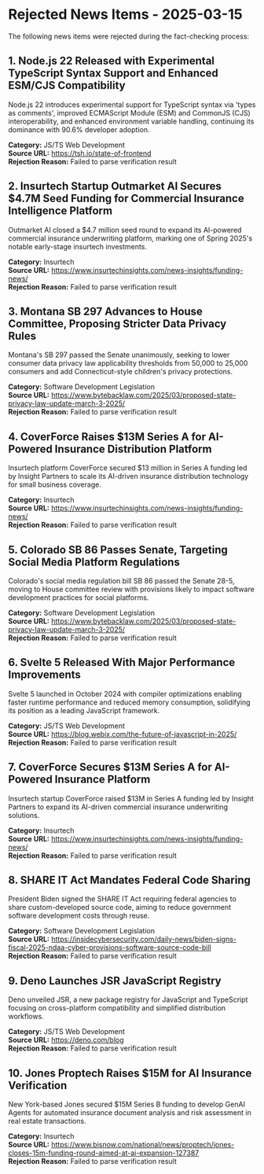 
# Rejected News Items - 2025-03-15

The following news items were rejected during the fact-checking process:


## 1. Node.js 22 Released with Experimental TypeScript Syntax Support and Enhanced ESM/CJS Compatibility
Node.js 22 introduces experimental support for TypeScript syntax via 'types as comments', improved ECMAScript Module (ESM) and CommonJS (CJS) interoperability, and enhanced environment variable handling, continuing its dominance with 90.6% developer adoption.

**Category:** JS/TS Web Development  
**Source URL:** https://tsh.io/state-of-frontend  
**Rejection Reason:** Failed to parse verification result



## 2. Insurtech Startup Outmarket AI Secures $4.7M Seed Funding for Commercial Insurance Intelligence Platform
Outmarket AI closed a $4.7 million seed round to expand its AI-powered commercial insurance underwriting platform, marking one of Spring 2025's notable early-stage insurtech investments.

**Category:** Insurtech  
**Source URL:** https://www.insurtechinsights.com/news-insights/funding-news/  
**Rejection Reason:** Failed to parse verification result



## 3. Montana SB 297 Advances to House Committee, Proposing Stricter Data Privacy Rules
Montana's SB 297 passed the Senate unanimously, seeking to lower consumer data privacy law applicability thresholds from 50,000 to 25,000 consumers and add Connecticut-style children's privacy protections.

**Category:** Software Development Legislation  
**Source URL:** https://www.bytebacklaw.com/2025/03/proposed-state-privacy-law-update-march-3-2025/  
**Rejection Reason:** Failed to parse verification result



## 4. CoverForce Raises $13M Series A for AI-Powered Insurance Distribution Platform
Insurtech platform CoverForce secured $13 million in Series A funding led by Insight Partners to scale its AI-driven insurance distribution technology for small business coverage.

**Category:** Insurtech  
**Source URL:** https://www.insurtechinsights.com/news-insights/funding-news/  
**Rejection Reason:** Failed to parse verification result



## 5. Colorado SB 86 Passes Senate, Targeting Social Media Platform Regulations
Colorado's social media regulation bill SB 86 passed the Senate 28-5, moving to House committee review with provisions likely to impact software development practices for social platforms.

**Category:** Software Development Legislation  
**Source URL:** https://www.bytebacklaw.com/2025/03/proposed-state-privacy-law-update-march-3-2025/  
**Rejection Reason:** Failed to parse verification result



## 6. Svelte 5 Released With Major Performance Improvements
Svelte 5 launched in October 2024 with compiler optimizations enabling faster runtime performance and reduced memory consumption, solidifying its position as a leading JavaScript framework.

**Category:** JS/TS Web Development  
**Source URL:** https://blog.webix.com/the-future-of-javascript-in-2025/  
**Rejection Reason:** Failed to parse verification result



## 7. CoverForce Secures $13M Series A for AI-Powered Insurance Platform
Insurtech startup CoverForce raised $13M in Series A funding led by Insight Partners to expand its AI-driven commercial insurance underwriting solutions.

**Category:** Insurtech  
**Source URL:** https://www.insurtechinsights.com/news-insights/funding-news/  
**Rejection Reason:** Failed to parse verification result



## 8. SHARE IT Act Mandates Federal Code Sharing
President Biden signed the SHARE IT Act requiring federal agencies to share custom-developed source code, aiming to reduce government software development costs through reuse.

**Category:** Software Development Legislation  
**Source URL:** https://insidecybersecurity.com/daily-news/biden-signs-fiscal-2025-ndaa-cyber-provisions-software-source-code-bill  
**Rejection Reason:** Failed to parse verification result



## 9. Deno Launches JSR JavaScript Registry
Deno unveiled JSR, a new package registry for JavaScript and TypeScript focusing on cross-platform compatibility and simplified distribution workflows.

**Category:** JS/TS Web Development  
**Source URL:** https://deno.com/blog  
**Rejection Reason:** Failed to parse verification result



## 10. Jones Proptech Raises $15M for AI Insurance Verification
New York-based Jones secured $15M Series B funding to develop GenAI Agents for automated insurance document analysis and risk assessment in real estate transactions.

**Category:** Insurtech  
**Source URL:** https://www.bisnow.com/national/news/proptech/jones-closes-15m-funding-round-aimed-at-ai-expansion-127387  
**Rejection Reason:** Failed to parse verification result



